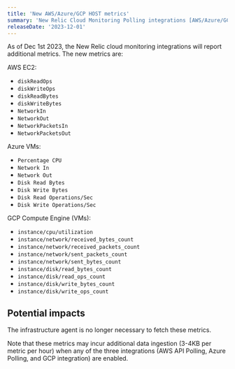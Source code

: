 ```yaml
---
title: 'New AWS/Azure/GCP HOST metrics'
summary: 'New Relic Cloud Monitoring Polling integrations [AWS/Azure/GCP] will now fetch additional metrics.'
releaseDate: '2023-12-01'
---
```


As of Dec 1st 2023, the New Relic cloud monitoring integrations will report additional metrics. The new metrics are:

AWS EC2:
* `diskReadOps`
* `diskWriteOps`
* `diskReadBytes`
* `diskWriteBytes`
* `NetworkIn`
* `NetworkOut`
* `NetworkPacketsIn`
* `NetworkPacketsOut`

Azure VMs:
* `Percentage CPU`
* `Network In`
* `Network Out`
* `Disk Read Bytes`
* `Disk Write Bytes`
* `Disk Read Operations/Sec`
* `Disk Write Operations/Sec`

GCP Compute Engine (VMs):
* `instance/cpu/utilization`
* `instance/network/received_bytes_count`
* `instance/network/received_packets_count`
* `instance/network/sent_packets_count`
* `instance/network/sent_bytes_count`
* `instance/disk/read_bytes_count`
* `instance/disk/read_ops_count`
* `instance/disk/write_bytes_count`
* `instance/disk/write_ops_count`


## Potential impacts

The infrastructure agent is no longer necessary to fetch these metrics.

Note that these metrics may incur additional data ingestion (3-4KB per metric per hour) when any of the three integrations (AWS API Polling, Azure Polling, and GCP integration) are enabled.
